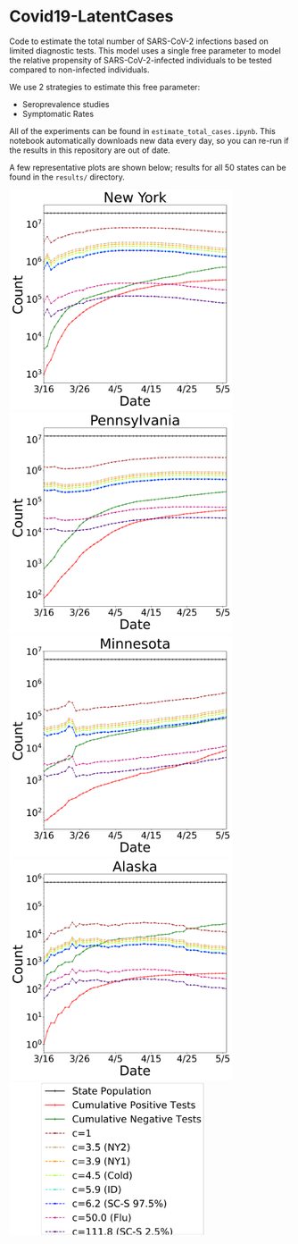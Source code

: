 # Covid19-LatentCases

Code to estimate the total number of SARS-CoV-2 infections based on limited diagnostic tests. 
This model uses a single free parameter to model the relative propensity of SARS-CoV-2-infected individuals to be tested compared to non-infected individuals. 

We use 2 strategies to estimate this free parameter:
- Seroprevalence studies
- Symptomatic Rates

All of the experiments can be found in `estimate_total_cases.ipynb`. This notebook automatically downloads new data every day, so you can re-run if the results in this repository are out of date.

A few representative plots are shown below; results for all 50 states can be found in the `results/` directory.

<img src="https://github.com/blengerich/Covid19-LatentCases/raw/master/results/NY.png" width="400px" alt="New York"><img src="https://github.com/blengerich/Covid19-LatentCases/raw/master/results/PA.png" width="400px" alt="Pennsylvania">
<img src="https://github.com/blengerich/Covid19-LatentCases/raw/master/results/MN.png" width="400px" alt="Minnesota"><img src="https://github.com/blengerich/Covid19-LatentCases/raw/master/results/AK.png" width="400px" alt="Alaska">
<img src="https://github.com/blengerich/Covid19-LatentCases/raw/master/results/legend.png" width="350px" alt="Legend">

